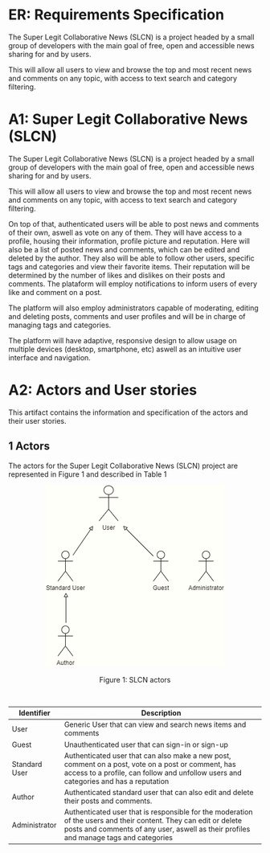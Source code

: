 # ER: Requirements Specification

The Super Legit Collaborative News (SLCN) is a project headed by a small group of developers with the main goal of free, open and accessible news sharing for and by users. 

This will allow all users to view and browse the top and most recent news and comments on any topic, with access to text search and category filtering.


# A1: Super Legit Collaborative News (SLCN)

The Super Legit Collaborative News (SLCN) is a project headed by a small group of developers with the main goal of free, open and accessible news sharing for and by users. 

This will allow all users to view and browse the top and most recent news and comments on any topic, with access to text search and category filtering.

On top of that, authenticated users will be able to post news and comments of their own, aswell as vote on any of them.
They will have access to a profile, housing their information, profile picture and reputation. Here will also be a list of posted news and comments, which can be edited and deleted by the author. 
They also will be able to follow other users, specific tags and categories and view their favorite items.
Their reputation will be determined by the number of likes and dislikes on their posts and comments.
The plataform will employ notifications to inform users of every like and comment on a post.

The platform will also employ administrators capable of moderating, editing and deleting posts, comments and user profiles and will be in charge of managing tags and categories.

The platform will have adaptive, responsive design to allow usage on multiple devices (desktop, smartphone, etc) aswell as an intuitive user interface and navigation.

# A2: Actors and User stories
This artifact contains the information and specification of the actors and their user stories.

## 1 Actors
The actors for the Super Legit Collaborative News (SLCN) project are represented in Figure 1 and described in Table 1
<p  align="center">
    <img src="./pictures/actor_diagram.png">
    <figcaption align = "center">Figure 1: SLCN actors</figcaption>
</p>
<br>

|Identifier| Description|
| --- | --- |
| User | Generic User that can view and search news items and comments |
| Guest | Unauthenticated user that can sign-in or sign-up |
| Standard User| Authenticated user that can also make a new post, comment on a post, vote on a post or comment, has access to a profile, can follow and unfollow users and categories and has a reputation|
| Author | Authenticated standard user that can also edit and delete their posts and comments.|
| Administrator | Authenticated user that is responsible for the moderation of the users and their content. They can edit or delete posts and comments of any user, aswell as their profiles and manage tags and categories|
